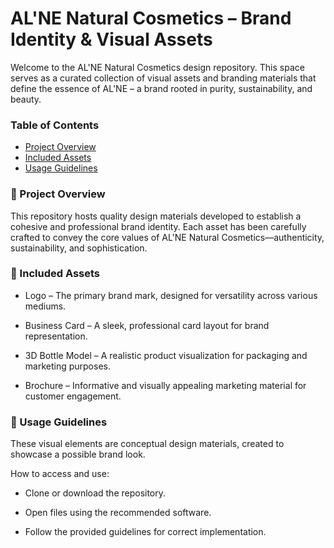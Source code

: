 # AL'NE Natural Cosmetics – Brand Identity & Visual Assets

Welcome to the AL'NE Natural Cosmetics design repository. This space serves as a curated collection of visual assets and branding materials that define the essence of AL'NE – a brand rooted in purity, sustainability, and beauty.


### Table of Contents  
- [Project Overview](#-project-overview)  
- [Included Assets](#-included-assets)  
- [Usage Guidelines](#-usage-guidelines) 

### 📌 Project Overview

This repository hosts quality design materials developed to establish a cohesive and professional brand identity. Each asset has been carefully crafted to convey the core values of AL'NE Natural Cosmetics—authenticity, sustainability, and sophistication.



### 🎨 Included Assets

- Logo – The primary brand mark, designed for versatility across various mediums.

- Business Card – A sleek, professional card layout for brand representation.

- 3D Bottle Model – A realistic product visualization for packaging and marketing purposes.

- Brochure – Informative and visually appealing marketing material for customer engagement.




### 🔗 Usage Guidelines

These visual elements are conceptual design materials, created to showcase a possible brand look.

How to access and use:

- Clone or download the repository.

- Open files using the recommended software.

- Follow the provided guidelines for correct implementation.

